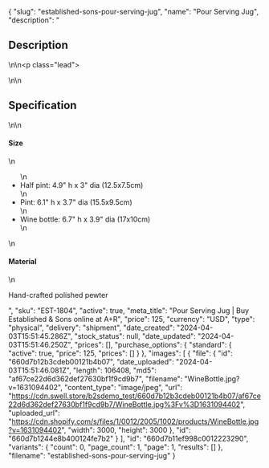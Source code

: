 {
  "slug": "established-sons-pour-serving-jug",
  "name": "Pour Serving Jug",
  "description": "<h2>Description</h2>\n<!-- split -->\n<p class=\"lead\"> </p>\n<!-- split -->\n<h2>Specification</h2>\n<!-- split -->\n<h4>Size</h4>\n<ul>\n<li>Half pint: 4.9\" h x 3\" dia (12.5x7.5cm)</li>\n<li>Pint: 6.1\" h x 3.7\" dia (15.5x9.5cm)</li>\n<li>Wine bottle: 6.7\" h x 3.9\" dia (17x10cm)</li>\n</ul>\n<h4>Material</h4>\n<p>Hand-crafted polished pewter</p>",
  "sku": "EST-1804",
  "active": true,
  "meta_title": "Pour Serving Jug | Buy Established & Sons online at A+R",
  "price": 125,
  "currency": "USD",
  "type": "physical",
  "delivery": "shipment",
  "date_created": "2024-04-03T15:51:45.286Z",
  "stock_status": null,
  "date_updated": "2024-04-03T15:51:46.250Z",
  "prices": [],
  "purchase_options": {
    "standard": {
      "active": true,
      "price": 125,
      "prices": []
    }
  },
  "images": [
    {
      "file": {
        "id": "660d7b12b3cdeb00121b4b07",
        "date_uploaded": "2024-04-03T15:51:46.081Z",
        "length": 106408,
        "md5": "af67ce22d6d362def27630bf1f9cd9b7",
        "filename": "WineBottle.jpg?v=1631094402",
        "content_type": "image/jpeg",
        "url": "https://cdn.swell.store/b2sdemo_test/660d7b12b3cdeb00121b4b07/af67ce22d6d362def27630bf1f9cd9b7/WineBottle.jpg%3Fv%3D1631094402",
        "uploaded_url": "https://cdn.shopify.com/s/files/1/0012/2005/1002/products/WineBottle.jpg?v=1631094402",
        "width": 3000,
        "height": 3000
      },
      "id": "660d7b1244e8b400124fe7b2"
    }
  ],
  "id": "660d7b11ef998c0012223290",
  "variants": {
    "count": 0,
    "page_count": 1,
    "page": 1,
    "results": []
  },
  "filename": "established-sons-pour-serving-jug"
}